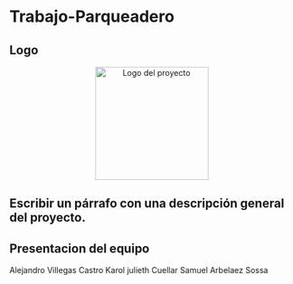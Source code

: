 # Trabajo-Parqueadero

## Logo
<p align="center">
  <p align="center">
  <img src="![WhatsApp Image 2025-04-29 at 3 48 33 PM](https://github.com/user-attachments/assets/ca504c86-75b3-4268-9bc8-c8a9fc344215)"alt="Logo del proyecto" width="200">
</p>

</p>






## Escribir un párrafo con una descripción general del proyecto.
## Presentacion del equipo
Alejandro Villegas Castro           Karol julieth Cuellar                      Samuel Arbelaez Sossa
